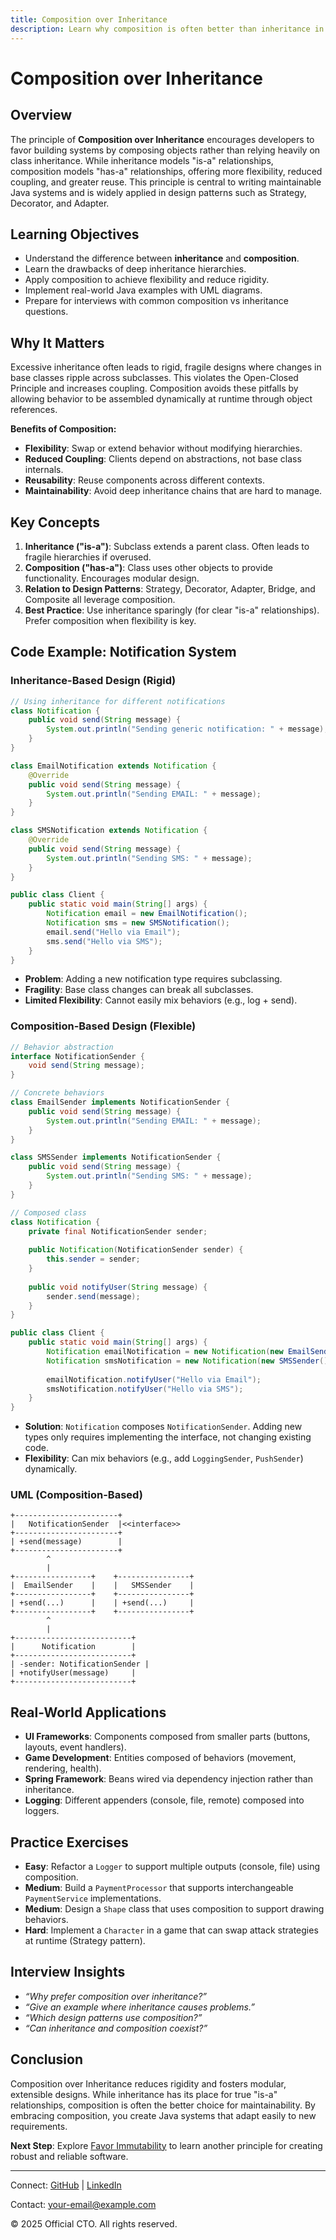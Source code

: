 ```yaml
---
title: Composition over Inheritance
description: Learn why composition is often better than inheritance in Java. Explore flexibility, reduced coupling, and real-world examples with UML, code, and interview prep.
---
```


# Composition over Inheritance

## Overview
The principle of **Composition over Inheritance** encourages developers to favor building systems by composing objects rather than relying heavily on class inheritance. While inheritance models "is-a" relationships, composition models "has-a" relationships, offering more flexibility, reduced coupling, and greater reuse. This principle is central to writing maintainable Java systems and is widely applied in design patterns such as Strategy, Decorator, and Adapter.

## Learning Objectives
- Understand the difference between **inheritance** and **composition**.  
- Learn the drawbacks of deep inheritance hierarchies.  
- Apply composition to achieve flexibility and reduce rigidity.  
- Implement real-world Java examples with UML diagrams.  
- Prepare for interviews with common composition vs inheritance questions.  

## Why It Matters
Excessive inheritance often leads to rigid, fragile designs where changes in base classes ripple across subclasses. This violates the Open-Closed Principle and increases coupling. Composition avoids these pitfalls by allowing behavior to be assembled dynamically at runtime through object references.

**Benefits of Composition:**
- **Flexibility**: Swap or extend behavior without modifying hierarchies.  
- **Reduced Coupling**: Clients depend on abstractions, not base class internals.  
- **Reusability**: Reuse components across different contexts.  
- **Maintainability**: Avoid deep inheritance chains that are hard to manage.  

## Key Concepts
1. **Inheritance ("is-a")**: Subclass extends a parent class. Often leads to fragile hierarchies if overused.  
2. **Composition ("has-a")**: Class uses other objects to provide functionality. Encourages modular design.  
3. **Relation to Design Patterns**: Strategy, Decorator, Adapter, Bridge, and Composite all leverage composition.  
4. **Best Practice**: Use inheritance sparingly (for clear "is-a" relationships). Prefer composition when flexibility is key.  

## Code Example: Notification System

### Inheritance-Based Design (Rigid)
```java
// Using inheritance for different notifications
class Notification {
    public void send(String message) {
        System.out.println("Sending generic notification: " + message);
    }
}

class EmailNotification extends Notification {
    @Override
    public void send(String message) {
        System.out.println("Sending EMAIL: " + message);
    }
}

class SMSNotification extends Notification {
    @Override
    public void send(String message) {
        System.out.println("Sending SMS: " + message);
    }
}

public class Client {
    public static void main(String[] args) {
        Notification email = new EmailNotification();
        Notification sms = new SMSNotification();
        email.send("Hello via Email");
        sms.send("Hello via SMS");
    }
}
```
- **Problem**: Adding a new notification type requires subclassing.  
- **Fragility**: Base class changes can break all subclasses.  
- **Limited Flexibility**: Cannot easily mix behaviors (e.g., log + send).  

### Composition-Based Design (Flexible)
```java
// Behavior abstraction
interface NotificationSender {
    void send(String message);
}

// Concrete behaviors
class EmailSender implements NotificationSender {
    public void send(String message) {
        System.out.println("Sending EMAIL: " + message);
    }
}

class SMSSender implements NotificationSender {
    public void send(String message) {
        System.out.println("Sending SMS: " + message);
    }
}

// Composed class
class Notification {
    private final NotificationSender sender;
    
    public Notification(NotificationSender sender) {
        this.sender = sender;
    }
    
    public void notifyUser(String message) {
        sender.send(message);
    }
}

public class Client {
    public static void main(String[] args) {
        Notification emailNotification = new Notification(new EmailSender());
        Notification smsNotification = new Notification(new SMSSender());
        
        emailNotification.notifyUser("Hello via Email");
        smsNotification.notifyUser("Hello via SMS");
    }
}
```
- **Solution**: `Notification` composes `NotificationSender`. Adding new types only requires implementing the interface, not changing existing code.  
- **Flexibility**: Can mix behaviors (e.g., add `LoggingSender`, `PushSender`) dynamically.  

### UML (Composition-Based)
```
+-----------------------+
|   NotificationSender  |<<interface>>
+-----------------------+
| +send(message)        |
+-----------------------+
        ^
        |
+-----------------+    +----------------+
|  EmailSender    |    |   SMSSender    |
+-----------------+    +----------------+
| +send(...)      |    | +send(...)     |
+-----------------+    +----------------+
        ^
        |
+--------------------------+
|      Notification        |
+--------------------------+
| -sender: NotificationSender |
| +notifyUser(message)     |
+--------------------------+
```

## Real-World Applications
- **UI Frameworks**: Components composed from smaller parts (buttons, layouts, event handlers).  
- **Game Development**: Entities composed of behaviors (movement, rendering, health).  
- **Spring Framework**: Beans wired via dependency injection rather than inheritance.  
- **Logging**: Different appenders (console, file, remote) composed into loggers.  

## Practice Exercises
- **Easy**: Refactor a `Logger` to support multiple outputs (console, file) using composition.  
- **Medium**: Build a `PaymentProcessor` that supports interchangeable `PaymentService` implementations.  
- **Medium**: Design a `Shape` class that uses composition to support drawing behaviors.  
- **Hard**: Implement a `Character` in a game that can swap attack strategies at runtime (Strategy pattern).  

## Interview Insights
- *“Why prefer composition over inheritance?”*  
- *“Give an example where inheritance causes problems.”*  
- *“Which design patterns use composition?”*  
- *“Can inheritance and composition coexist?”*  

## Conclusion
Composition over Inheritance reduces rigidity and fosters modular, extensible designs. While inheritance has its place for true "is-a" relationships, composition is often the better choice for maintainability. By embracing composition, you create Java systems that adapt easily to new requirements.

**Next Step**: Explore [Favor Immutability](/interview-section/design-principles/favor-immutability) to learn another principle for creating robust and reliable software.

---

<footer>
  <p>Connect: <a href="https://github.com/your-profile">GitHub</a> | <a href="https://linkedin.com/in/your-profile">LinkedIn</a></p>
  <p>Contact: <a href="mailto:your-email@example.com">your-email@example.com</a></p>
  <p>&copy; 2025 Official CTO. All rights reserved.</p>
</footer>
